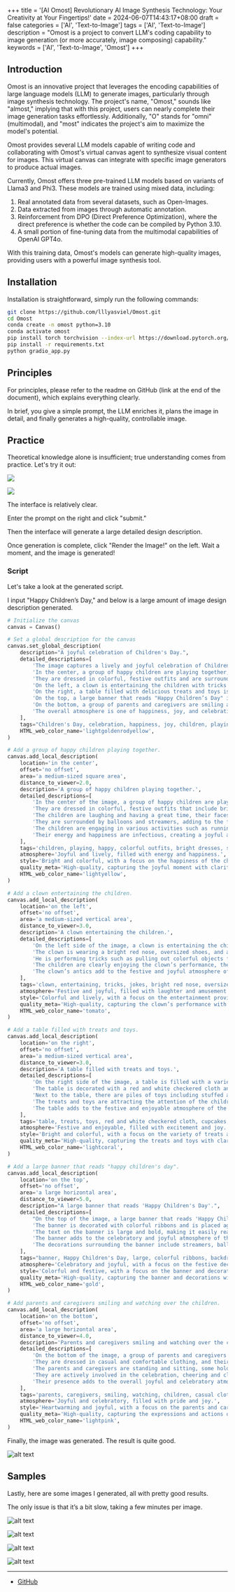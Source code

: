 +++
title = '[AI Omost] Revolutionary AI Image Synthesis Technology: Your Creativity at Your Fingertips!'
date = 2024-06-07T14:43:17+08:00
draft = false
categories = ['AI', 'Text-to-Image']
tags = ['AI', 'Text-to-Image']
description = "Omost is a project to convert LLM's coding capability to image generation (or more accurately, image composing) capability."
keywords = ['AI', 'Text-to-Image', 'Omost']
+++

## Introduction
Omost is an innovative project that leverages the encoding capabilities of large language models (LLM) to generate images, particularly through image synthesis technology. The project's name, "Omost," sounds like "almost," implying that with this project, users can nearly complete their image generation tasks effortlessly. Additionally, "O" stands for "omni" (multimodal), and "most" indicates the project's aim to maximize the model's potential.

Omost provides several LLM models capable of writing code and collaborating with Omost's virtual canvas agent to synthesize visual content for images. This virtual canvas can integrate with specific image generators to produce actual images.

Currently, Omost offers three pre-trained LLM models based on variants of Llama3 and Phi3. These models are trained using mixed data, including:

1. Real annotated data from several datasets, such as Open-Images.
2. Data extracted from images through automatic annotation.
3. Reinforcement from DPO (Direct Preference Optimization), where the direct preference is whether the code can be compiled by Python 3.10.
4. A small portion of fine-tuning data from the multimodal capabilities of OpenAI GPT4o.

With this training data, Omost's models can generate high-quality images, providing users with a powerful image synthesis tool.

## Installation
Installation is straightforward, simply run the following commands:

```bash
git clone https://github.com/lllyasviel/Omost.git
cd Omost
conda create -n omost python=3.10
conda activate omost
pip install torch torchvision --index-url https://download.pytorch.org/whl/cu121
pip install -r requirements.txt
python gradio_app.py
```

## Principles
For principles, please refer to the readme on GitHub (link at the end of the document), which explains everything clearly.

In brief, you give a simple prompt, the LLM enriches it, plans the image in detail, and finally generates a high-quality, controllable image.

## Practice
Theoretical knowledge alone is insufficient; true understanding comes from practice. Let's try it out:

![](ui-1.jpg)

![](ui-2.jpg)

The interface is relatively clear.

Enter the prompt on the right and click "submit."

Then the interface will generate a large detailed design description.

Once generation is complete, click "Render the Image!" on the left. Wait a moment, and the image is generated!

### Script

Let's take a look at the generated script.

I input "Happy Children’s Day," and below is a large amount of image design description generated.

```python
# Initialize the canvas
canvas = Canvas()

# Set a global description for the canvas
canvas.set_global_description(
    description="A joyful celebration of Children's Day.",
    detailed_descriptions=[
        'The image captures a lively and joyful celebration of Children’s Day.',
        'In the center, a group of happy children are playing together, laughing and having a great time.',
        'They are dressed in colorful, festive outfits and are surrounded by balloons and streamers.',
        'On the left, a clown is entertaining the children with tricks and jokes, adding to the festive atmosphere.',
        'On the right, a table filled with delicious treats and toys is attracting the attention of the children.',
        'On the top, a large banner that reads "Happy Children’s Day" is displayed, accompanied by colorful decorations.',
        'On the bottom, a group of parents and caregivers are smiling and watching over the children, enjoying the joyous moment.',
        'The overall atmosphere is one of happiness, joy, and celebration, with bright colors and lively energy filling the scene.',
    ],
    tags="Children's Day, celebration, happiness, joy, children, playing, laughing, festive outfits, balloons, streamers, clown, tricks, jokes, treats, toys, banner, decorations, parents, caregivers, smiling, watching, bright colors, lively energy",
    HTML_web_color_name='lightgoldenrodyellow',
)

# Add a group of happy children playing together.
canvas.add_local_description(
    location='in the center',
    offset='no offset',
    area='a medium-sized square area',
    distance_to_viewer=2.0,
    description='A group of happy children playing together.',
    detailed_descriptions=[
        'In the center of the image, a group of happy children are playing together.',
        'They are dressed in colorful, festive outfits that include bright dresses, shirts, and shorts.',
        'The children are laughing and having a great time, their faces filled with joy and excitement.',
        'They are surrounded by balloons and streamers, adding to the festive atmosphere.',
        'The children are engaging in various activities such as running, chasing each other, and playing games.',
        'Their energy and happiness are infectious, creating a joyful and lively scene.',
    ],
    tags='children, playing, happy, colorful outfits, bright dresses, shirts, shorts, laughing, joy, excitement, balloons, streamers, running, chasing, playing games, energy, happiness',
    atmosphere='Joyful and lively, filled with energy and happiness.',
    style='Bright and colorful, with a focus on the happiness of the children.',
    quality_meta='High-quality, capturing the joyful moment with clarity and detail.',
    HTML_web_color_name='lightyellow',
)

# Add a clown entertaining the children.
canvas.add_local_description(
    location='on the left',
    offset='no offset',
    area='a medium-sized vertical area',
    distance_to_viewer=3.0,
    description='A clown entertaining the children.',
    detailed_descriptions=[
        'On the left side of the image, a clown is entertaining the children with tricks and jokes.',
        'The clown is wearing a bright red nose, oversized shoes, and a colorful costume with large buttons and stripes.',
        'He is performing tricks such as pulling out colorful objects from a hat and making silly jokes to make the children laugh.',
        'The children are clearly enjoying the clown’s performance, their faces lit up with joy and amusement.',
        'The clown’s antics add to the festive and joyful atmosphere of the celebration.',
    ],
    tags='clown, entertaining, tricks, jokes, bright red nose, oversized shoes, colorful costume, large buttons, stripes, performing tricks, pulling out objects, making jokes, children laughing, joy, amusement, festive, joyful atmosphere',
    atmosphere='Festive and joyful, filled with laughter and amusement.',
    style='Colorful and lively, with a focus on the entertainment provided by the clown.',
    quality_meta='High-quality, capturing the clown’s performance with clarity and detail.',
    HTML_web_color_name='tomato',
)

# Add a table filled with treats and toys.
canvas.add_local_description(
    location='on the right',
    offset='no offset',
    area='a medium-sized vertical area',
    distance_to_viewer=3.0,
    description='A table filled with treats and toys.',
    detailed_descriptions=[
        'On the right side of the image, a table is filled with a variety of delicious treats and colorful toys.',
        'The table is decorated with a red and white checkered cloth and is laden with goodies such as cupcakes, candies, and fruit.',
        'Next to the table, there are piles of toys including stuffed animals, building blocks, and small cars.',
        'The treats and toys are attracting the attention of the children, who are excitedly gathering around the table to explore and enjoy the offerings.',
        'The table adds to the festive and enjoyable atmosphere of the celebration.',
    ],
    tags='table, treats, toys, red and white checkered cloth, cupcakes, candies, fruit, stuffed animals, building blocks, small cars, attention of children, excited, exploring, enjoying, festive, enjoyable atmosphere',
    atmosphere='Festive and enjoyable, filled with excitement and joy.',
    style='Bright and colorful, with a focus on the variety of treats and toys.',
    quality_meta='High-quality, capturing the treats and toys with clarity and detail.',
    HTML_web_color_name='lightcoral',
)

# Add a large banner that reads "happy children's day".
canvas.add_local_description(
    location='on the top',
    offset='no offset',
    area='a large horizontal area',
    distance_to_viewer=5.0,
    description="A large banner that reads 'Happy Children's Day'.",
    detailed_descriptions=[
        "On the top of the image, a large banner that reads 'Happy Children's Day' is displayed.",
        'The banner is decorated with colorful ribbons and is placed against a backdrop of festive decorations.',
        'The text on the banner is large and bold, making it easily readable.',
        'The banner adds to the celebratory and joyful atmosphere of the scene, serving as a focal point that draws attention.',
        'The decorations surrounding the banner include streamers, balloons, and other festive elements that enhance the overall celebratory feel of the image.',
    ],
    tags="banner, Happy Children's Day, large, colorful ribbons, backdrop, festive decorations, text, bold, readable, celebratory, joyful atmosphere, focal point, streamers, balloons, festive elements, overall celebratory feel",
    atmosphere='Celebratory and joyful, with a focus on the festive decorations.',
    style='Colorful and festive, with a focus on the banner and decorations.',
    quality_meta='High-quality, capturing the banner and decorations with clarity and detail.',
    HTML_web_color_name='gold',
)

# Add parents and caregivers smiling and watching over the children.
canvas.add_local_description(
    location='on the bottom',
    offset='no offset',
    area='a large horizontal area',
    distance_to_viewer=4.0,
    description='Parents and caregivers smiling and watching over the children.',
    detailed_descriptions=[
        'On the bottom of the image, a group of parents and caregivers are smiling and watching over the children.',
        'They are dressed in casual and comfortable clothing, and their expressions are filled with joy and pride as they watch their children having fun.',
        'The parents and caregivers are standing and sitting, some holding cameras to capture the special moment.',
        'They are actively involved in the celebration, cheering and clapping along with the children.',
        'Their presence adds to the overall joyful and celebratory atmosphere, making the scene feel complete and heartwarming.',
    ],
    tags='parents, caregivers, smiling, watching, children, casual clothing, comfortable clothing, joy, pride, having fun, standing, sitting, holding cameras, capturing moment, actively involved, cheering, clapping, overall joyful atmosphere, celebratory, heartwarming',
    atmosphere='Joyful and celebratory, filled with pride and joy.',
    style='Heartwarming and joyful, with a focus on the parents and caregivers.',
    quality_meta='High-quality, capturing the expressions and actions of the parents and caregivers with clarity and detail.',
    HTML_web_color_name='lightpink',
)
```

Finally, the image was generated. The result is quite good.

![alt text](happy-children-day.png)

## Samples

Lastly, here are some images I generated, all with pretty good results.

The only issue is that it’s a bit slow, taking a few minutes per image.

![alt text](<ragged man.png>)

![alt text](girl.png)

![alt text](tiger.png)

![alt text](chibifu.png)

---

- [GitHub](https://github.com/lllyasviel/Omost)
<!-- - [Blog - Learn AI from scratch](...) -->
<!-- - [公众号 - Learn AI from scratch](...) -->
<!-- - [CSDN - Learn AI from scratch](...) -->
<!-- - [Juejin - Learn AI from scratch](...) -->
<!-- - [Zhihu - Learn AI from scratch](...) -->
<!-- - [Alibaba Cloud - Learn AI from scratch](...) -->
<!-- - [Tencent Cloud - Learn AI from scratch](...) -->
